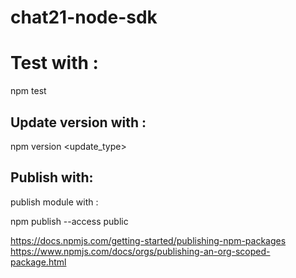 # chat21-node-sdk

# Test with : 
npm test


## Update version with :
npm version <update_type>

## Publish with:
publish module with : 

npm publish --access public

https://docs.npmjs.com/getting-started/publishing-npm-packages
https://www.npmjs.com/docs/orgs/publishing-an-org-scoped-package.html